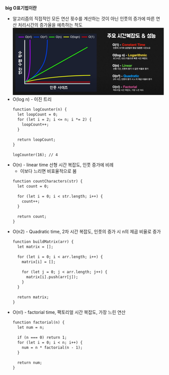 **big O표기법이란**

- 알고리즘의 직접적인 모든 연산 횟수를 계산하는 것이 아닌 인풋의 증가에 따른 연산 처리시간의 증가율을 예측하는 척도
  ![주요 시간 복잡도](./bigO-pic.png)
- O(log n) - 이진 트리
  ```tsx
  function logCounter(n) {
    let loopCount = 0;
    for (let i = 2; i <= n; i *= 2) {
      loopCount++;
    }

    return loopCount;
  }

  logCounter(16); // 4
  ```
- O(n) - linear time 선형 시간 복잡도, 인풋 증가에 비례
  - 이보다 느리면 비효율적으로 봄
  ```tsx
  function countCharacters(str) {
    let count = 0;

    for (let i = 0; i < str.length; i++) {
      count++;
    }

    return count;
  }
  ```
- O(n2) - Quadratic time, 2차 시간 복잡도, 인풋의 증가 시 n의 제곱 비율로 증가
  ```tsx
  function buildMatrix(arr) {
    let matrix = [];

    for (let i = 0; i < arr.length; i++) {
      matrix[i] = [];

      for (let j = 0; j < arr.length; j++) {
        matrix[i].push(arr[j]);
      }
    }

    return matrix;
  }
  ```
- O(n!) - factorial time, 팩토리얼 시간 복잡도, 가장 느린 연산
  ```tsx
  function factorial(n) {
    let num = n;

    if (n === 0) return 1;
    for (let i = 0; i < n; i++) {
      num = n * factorial(n - 1);
    }

    return num;
  }
  ```
